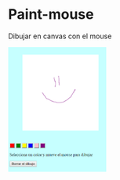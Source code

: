 # Paint-mouse
Dibujar en canvas con el mouse

<img alt="Paint mouse" src="paint.png" width="200px" />

